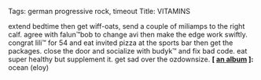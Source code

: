 Tags: german progressive rock, timeout
Title: VITAMINS
  
extend bedtime then get wiff-oats, send a couple of miliamps to the right calf. agree with falun™bob to change avi then make the edge work swiftly. congrat lili™ for 54 and eat invited pizza at the sports bar then get the packages. close the door and socialize with budyk™ and fix bad code. eat super healthy but supplement it. get sad over the ozdownsize.
**[ [an album](https://www.youtube.com/watch?v=KI8b6GQ5C80) ]:** ocean (eloy)